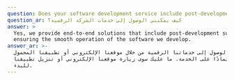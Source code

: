 ```yaml
---
question: Does your software development service include post-development support?
question_ar: كيف يمكنني الوصول إلى خدمات الشركة الرقمية؟
answer: >
  Yes, we provide end-to-end solutions that include post-development support,
  ensuring the smooth operation of the software we develop.
answer_ar: >-
  يمكن الوصول إلى خدماتنا الرقمية من خلال موقعنا الإلكتروني أو تطبيقنا المحمول،
  اعتمادًا على الخدمة. ما عليك سوى زيارة موقعنا الإلكتروني أو تنزيل تطبيقنا
  للبدء.
---
```


